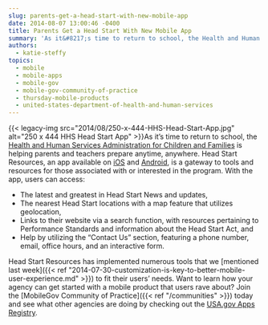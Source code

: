 ```yaml
---
slug: parents-get-a-head-start-with-new-mobile-app
date: 2014-08-07 13:00:46 -0400
title: Parents Get a Head Start With New Mobile App
summary: 'As it&#8217;s time to return to school, the Health and Human Services Administration for Children and Families is helping parents and teachers prepare anytime, anywhere. Head Start Resources, an app available on iOS and Android, is a gateway to tools and resources for those associated'
authors:
  - katie-steffy
topics:
  - mobile
  - mobile-apps
  - mobile-gov
  - mobile-gov-community-of-practice
  - thursday-mobile-products
  - united-states-department-of-health-and-human-services
---
```


{{< legacy-img src="2014/08/250-x-444-HHS-Head-Start-App.jpg" alt="250 x 444 HHS Head Start App" >}}As it&#8217;s time to return to school, the [Health and Human Services Administration for Children and Families](https://www.acf.hhs.gov/) is helping parents and teachers prepare anytime, anywhere. Head Start Resources, an app available on [iOS](http://hsicc.cmail2.com/t/j-l-idtufd-kluyyuljt-q/) and [Android](http://hsicc.cmail2.com/t/j-l-idtufd-kluyyuljt-n/), is a gateway to tools and resources for those associated with or interested in the program. With the app, users can access:

  * The latest and greatest in Head Start News and updates,
  * The nearest Head Start locations with a map feature that utilizes geolocation,
  * Links to their website via a search function, with resources pertaining to Performance Standards and information about the Head Start Act, and
  * Help by utilizing the &#8220;Contact Us&#8221; section, featuring a phone number, email, office hours, and an interactive form.

Head Start Resources has implemented numerous tools that we [mentioned last week]({{< ref "2014-07-30-customization-is-key-to-better-mobile-user-experience.md" >}}) to fit their users&#8217; needs. Want to learn how your agency can get started with a mobile product that users rave about? Join the [MobileGov Community of Practice]({{< ref "/communities" >}}) today and see what other agencies are doing by checking out the [USA.gov Apps Registry](http://apps.usa.gov/register).
